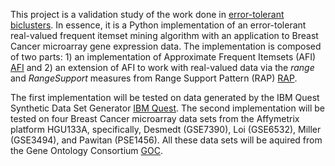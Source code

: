 This project is a validation study of the work done in [error-tolerant biclusters][1].
In essence, it is a Python implementation of an error-tolerant real-valued frequent itemset mining algorithm with an application to Breast Cancer microarray gene expression data.
The implementation is composed of two parts: 1) an implementation of Approximate Frequent Itemsets (AFI) [AFI][2] and 2) an extension of AFI to work with real-valued data via the *range* and *RangeSupport* measures from Range Support Pattern (RAP) [RAP][3].

The first implementation will be tested on data generated by the IBM Quest Synthetic Data Set Generator [IBM Quest][4].
The second implementation will be tested on four Breast Cancer microarray data sets from the Affymetrix platform HGU133A, specifically, Desmedt (GSE7390), Loi (GSE6532), Miller (GSE3494), and Pawitan (PSE1456).
All these data sets will be aquired from the Gene Ontology Consortium [GOC][5].

[1]: http://www.biomedcentral.com/1471-2105/12/S12/S1  "Discovery of Error-Tolerant Biclusters From Noisy Gene Expression Data"
[2]: http://epubs.siam.org/doi/abs/10.1137/1.9781611972764.36  "Mining Approximate Frequent Itemsets in the Presence of Noise: Algorithm and Analysis"
[3]: http://dl.acm.org/citation.cfm?id=1557095  "An Association Analysis Approach to Biclustering"
[4]: http://ibmquestdatagen.sourceforge.net/  "IBM Quest Synthetic Data Generator"
[5]: http://www.nature.com/ng/journal/v25/n1/abs/ng0500_25.html  "Gene Ontology: tool for the unification of biology"
